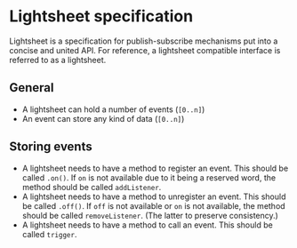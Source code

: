 Lightsheet specification
========================

Lightsheet is a specification for publish-subscribe mechanisms put into a concise and united API. For reference, a lightsheet compatible interface is referred to as a lightsheet.

General
-------
* A lightsheet can hold a number of events (`[0..n]`)
* An event can store any kind of data (`[0..n]`)

Storing events
--------------
* A lightsheet needs to have a method to register an event. This should be called `.on()`. If `on` is not available due to it being a reserved word, the method should be called `addListener`.
* A lightsheet needs to have a method to unregister an event. This should be called `.off()`. If `off` is not available or `on` is not available, the method should be called `removeListener`. (The latter to preserve consistency.)
* A lightsheet needs to have a method to call an event. This should be called `trigger`.
